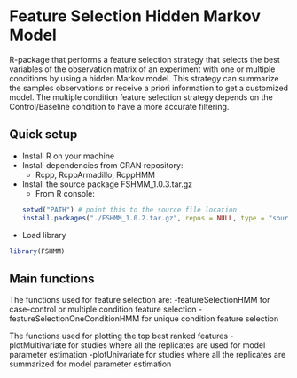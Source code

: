 Feature Selection Hidden Markov Model
===========

R-package that performs a feature selection strategy that selects the best variables of the observation matrix of an experiment with one or multiple conditions by using a hidden Markov model. This strategy can summarize the samples observations or receive a priori information to get a customized model. The multiple condition feature selection strategy depends on the Control/Baseline condition to have a more accurate filtering.

Quick setup
-----------
- Install R on your machine
- Install dependencies from CRAN repository:
  - Rcpp, RcppArmadillo, RcppHMM
- Install the source package FSHMM_1.0.3.tar.gz
  - From R console:
  ```R
  setwd("PATH") # point this to the source file location
  install.packages("./FSHMM_1.0.2.tar.gz", repos = NULL, type = "source")
  ```
- Load library
```R
library(FSHMM)
```

Main functions
-----------
The functions used for feature selection are:
-featureSelectionHMM for case-control or multiple condition feature selection
-featureSelectionOneConditionHMM for unique condition feature selection

The functions used for plotting the top best ranked features
-plotMultivariate for studies where all the replicates are used for model parameter estimation
-plotUnivariate for studies where all the replicates are summarized for model parameter estimation


